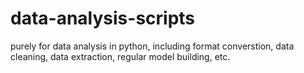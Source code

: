 # data-analysis-scripts
purely for data analysis in python, including format converstion, data cleaning, data extraction, regular model building, etc.
